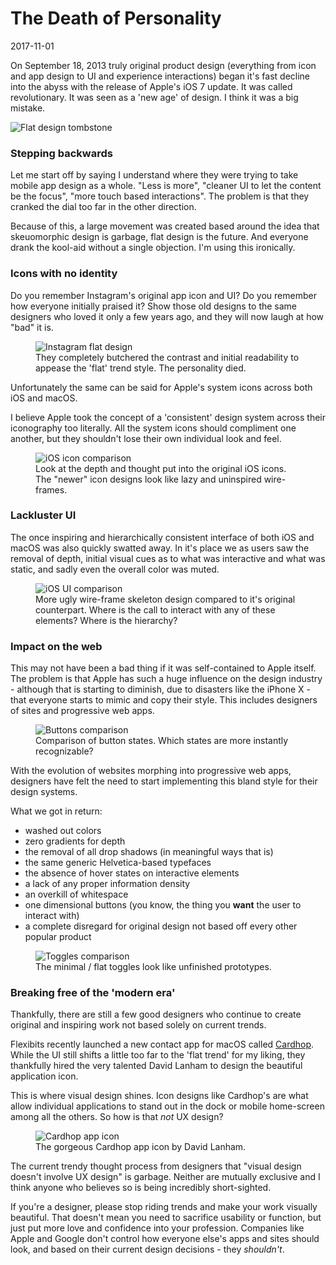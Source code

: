 # The Death of Personality

2017-11-01

On September 18, 2013 truly original product design (everything from icon and app design to UI and experience interactions) began it's fast decline into the abyss with the release of Apple's iOS 7 update. It was called revolutionary. It was seen as a 'new age' of design. I think it was a big mistake.

![Flat design tombstone](/public/images/flat-design-tombstone_cfkyrq_c_scale,w_700.webp)

### Stepping backwards

Let me start off by saying I understand where they were trying to take mobile app design as a whole. "Less is more", "cleaner UI to let the content be the focus", "more touch based interactions". The problem is that they cranked the dial too far in the other direction.

Because of this, a large movement was created based around the idea that skeuomorphic<span class="sidenote-number"></span> design is garbage, flat design is the future. And everyone drank the kool-aid without a single objection.
<span class="sidenote">I'm using this ironically.</span>

### Icons with no identity

Do you remember Instagram's original app icon and UI? Do you remember how everyone initially praised it? Show those old designs to the same designers who loved it only a few years ago, and they will now laugh at how "bad" it is.

<figure>
<img src="/public/images/flat-design-instagram_mabnop_c_scale,w_800.webp" alt="Instagram flat design">
<figcaption>They completely butchered the contrast and initial readability to appease the 'flat' trend style. The personality died.</figcaption>
</figure>

Unfortunately the same can be said for Apple's system icons across both iOS and macOS.

I believe Apple took the concept of a 'consistent' design system across their iconography too literally. All the system icons should compliment one another, but they shouldn't lose their own individual look and feel.

<figure>
<img src="/public/images/flat-design-icons_vubivd_c_scale,w_800.webp" alt="iOS icon comparison">
<figcaption>Look at the depth and thought put into the original iOS icons. The "newer" icon designs look like lazy and uninspired wire-frames.</figcaption>
</figure>

### Lackluster UI

The once inspiring and hierarchically consistent interface of both iOS and macOS was also quickly swatted away. In it's place we as users saw the removal of depth, initial visual cues as to what was interactive and what was static, and sadly even the overall color was muted.

<figure>
<img src="/public/images/flat-design-ui_d8a4lg_c_scale,w_1280.webp" alt="iOS UI comparison">
<figcaption>More ugly wire-frame skeleton design compared to it's original counterpart. Where is the call to interact with any of these elements? Where is the hierarchy?</figcaption>
</figure>

### Impact on the web

This may not have been a bad thing if it was self-contained to Apple itself. The problem is that Apple has such a huge influence on the design industry - although that is starting to diminish, due to disasters like the iPhone X - that everyone starts to mimic and copy their style. This includes designers of sites and progressive web apps.

<figure>
<img src="/public/images/flat-design-buttons_s6jjpr_c_scale,w_1400.webp" alt="Buttons comparison">
<figcaption>Comparison of button states. Which states are more instantly recognizable?</figcaption>
</figure>

With the evolution of websites morphing into progressive web apps, designers have felt the need to start implementing this bland style for their design systems.

What we got in return:

- washed out colors
- zero gradients for depth
- the removal of all drop shadows (in meaningful ways that is)
- the same generic Helvetica-based typefaces
- the absence of hover states on interactive elements
- a lack of any proper information density
- an overkill of whitespace
- one dimensional buttons (you know, the thing you <strong>want</strong> the user to interact with)
- a complete disregard for original design not based off every other popular product

<figure>
<img src="/public/images/flat-design-toggles_qfre51_c_scale,w_1400.webp" alt="Toggles comparison">
<figcaption>The minimal / flat toggles look like unfinished prototypes.</figcaption>
</figure>

### Breaking free of the 'modern era'

Thankfully, there are still a few good designers who continue to create original and inspiring work not based solely on current trends.

Flexibits recently launched a new contact app for macOS called <a href="https://flexibits.com/cardhop">Cardhop</a>. While the UI still shifts a little too far to the 'flat trend' for my liking, they thankfully hired the very talented David Lanham to design the beautiful application icon.

 This is where visual design shines. Icon designs like Cardhop's are what allow individual applications to stand out in the dock or mobile home-screen among all the others. So how is that <i>not</i> UX design?

<figure>
<img src="/public/images/flat-design-cardhop_nmlvmg_c_scale,w_800.webp" alt="Cardhop app icon">
<figcaption>The gorgeous Cardhop app icon by David Lanham.</figcaption>
</figure>

The current trendy thought process from designers that "visual design doesn't involve UX design" is garbage. Neither are mutually exclusive and I think anyone who believes so is being incredibly short-sighted.

If you're a designer, please stop riding trends and make your work visually beautiful. That doesn't mean you need to sacrifice usability or function, but just put more love and confidence into your profession. Companies like Apple and Google don't control how everyone else's apps and sites should look, and based on their current design decisions - they <i>shouldn't</i>.
